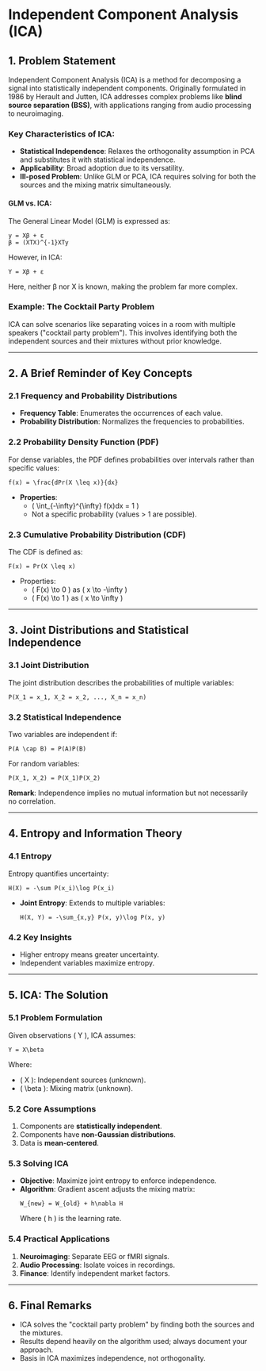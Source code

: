 # Independent Component Analysis (ICA)

## 1. Problem Statement

Independent Component Analysis (ICA) is a method for decomposing a signal into statistically independent components. Originally formulated in 1986 by Herault and Jutten, ICA addresses complex problems like **blind source separation (BSS)**, with applications ranging from audio processing to neuroimaging.

### Key Characteristics of ICA:
- **Statistical Independence**: Relaxes the orthogonality assumption in PCA and substitutes it with statistical independence.
- **Applicability**: Broad adoption due to its versatility.
- **Ill-posed Problem**: Unlike GLM or PCA, ICA requires solving for both the sources and the mixing matrix simultaneously.

#### GLM vs. ICA:
The General Linear Model (GLM) is expressed as:
```text
y = Xβ + ε
β = (XTX)^{-1}XTy
```
However, in ICA:
```text
Y = Xβ + ε
```
Here, neither β nor X is known, making the problem far more complex.

### Example: The Cocktail Party Problem
ICA can solve scenarios like separating voices in a room with multiple speakers ("cocktail party problem"). This involves identifying both the independent sources and their mixtures without prior knowledge.

---

## 2. A Brief Reminder of Key Concepts

### 2.1 Frequency and Probability Distributions
- **Frequency Table**: Enumerates the occurrences of each value.
- **Probability Distribution**: Normalizes the frequencies to probabilities.

### 2.2 Probability Density Function (PDF)
For dense variables, the PDF defines probabilities over intervals rather than specific values:
```text
f(x) = \frac{dPr(X \leq x)}{dx}
```
- **Properties**:
  - \( \int_{-\infty}^{\infty} f(x)dx = 1 \)
  - Not a specific probability (values > 1 are possible).

### 2.3 Cumulative Probability Distribution (CDF)
The CDF is defined as:
```text
F(x) = Pr(X \leq x)
```
- Properties:
  - \( F(x) \to 0 \) as \( x \to -\infty \)
  - \( F(x) \to 1 \) as \( x \to \infty \)

---

## 3. Joint Distributions and Statistical Independence

### 3.1 Joint Distribution
The joint distribution describes the probabilities of multiple variables:
```text
P(X_1 = x_1, X_2 = x_2, ..., X_n = x_n)
```

### 3.2 Statistical Independence
Two variables are independent if:
```text
P(A \cap B) = P(A)P(B)
```
For random variables:
```text
P(X_1, X_2) = P(X_1)P(X_2)
```
**Remark**: Independence implies no mutual information but not necessarily no correlation.

---

## 4. Entropy and Information Theory

### 4.1 Entropy
Entropy quantifies uncertainty:
```text
H(X) = -\sum P(x_i)\log P(x_i)
```
- **Joint Entropy**: Extends to multiple variables:
  ```text
  H(X, Y) = -\sum_{x,y} P(x, y)\log P(x, y)
  ```

### 4.2 Key Insights
- Higher entropy means greater uncertainty.
- Independent variables maximize entropy.

---

## 5. ICA: The Solution

### 5.1 Problem Formulation
Given observations \( Y \), ICA assumes:
```text
Y = X\beta
```
Where:
- \( X \): Independent sources (unknown).
- \( \beta \): Mixing matrix (unknown).

### 5.2 Core Assumptions
1. Components are **statistically independent**.
2. Components have **non-Gaussian distributions**.
3. Data is **mean-centered**.

### 5.3 Solving ICA
- **Objective**: Maximize joint entropy to enforce independence.
- **Algorithm**: Gradient ascent adjusts the mixing matrix:
  ```text
  W_{new} = W_{old} + h\nabla H
  ```
  Where \( h \) is the learning rate.

### 5.4 Practical Applications
1. **Neuroimaging**: Separate EEG or fMRI signals.
2. **Audio Processing**: Isolate voices in recordings.
3. **Finance**: Identify independent market factors.

---

## 6. Final Remarks

- ICA solves the "cocktail party problem" by finding both the sources and the mixtures.
- Results depend heavily on the algorithm used; always document your approach.
- Basis in ICA maximizes independence, not orthogonality.
